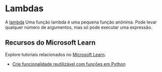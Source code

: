 # Lambdas

A [lambda](https://www.w3schools.com/python/python_lambda.asp) Uma função lambda é uma pequena função anônima. Pode levar qualquer número de argumentos, mas só pode executar uma expressão.

## Recursos do Microsoft Learn

Explore tutoriais relacionados no [Microsoft Learn](https://learn.microsoft.com/?WT.mc_id=python-c9-niner).

- [Crie funcionalidade reutilizável com funções em Python](https://docs.microsoft.com/learn/languages/python-functions/?WT.mc_id=python-c9-niner)
